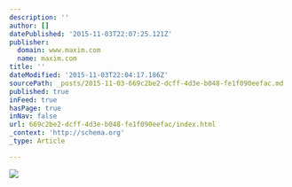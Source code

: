 ```yaml
---
description: ''
author: []
datePublished: '2015-11-03T22:07:25.121Z'
publisher:
  domain: www.maxim.com
  name: maxim.com
title: ''
dateModified: '2015-11-03T22:04:17.186Z'
sourcePath: _posts/2015-11-03-669c2be2-dcff-4d3e-b048-fe1f090eefac.md
published: true
inFeed: true
hasPage: true
inNav: false
url: 669c2be2-dcff-4d3e-b048-fe1f090eefac/index.html
_context: 'http://schema.org'
_type: Article

---
```

![](http://www.maxim.com/sites/default/files/editor/2015/10/jamesbond_champagne_article2.jpg)